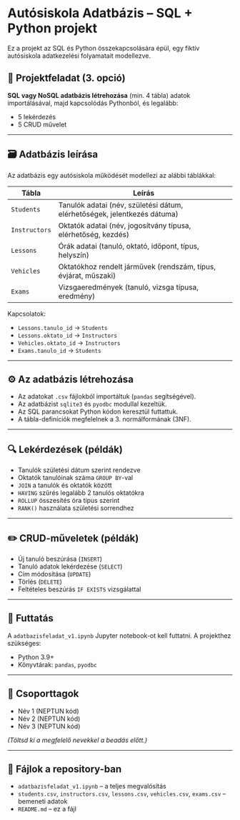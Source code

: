 
# Autósiskola Adatbázis – SQL + Python projekt

Ez a projekt az SQL és Python összekapcsolására épül, egy fiktív autósiskola adatkezelési folyamatait modellezve.

## 📌 Projektfeladat (3. opció)

**SQL vagy NoSQL adatbázis létrehozása** (min. 4 tábla) adatok importálásával, majd kapcsolódás Pythonból, és legalább:
- 5 lekérdezés
- 5 CRUD művelet

---

## 🗃️ Adatbázis leírása

Az adatbázis egy autósiskola működését modellezi az alábbi táblákkal:

| Tábla       | Leírás |
|-------------|--------|
| `Students`  | Tanulók adatai (név, születési dátum, elérhetőségek, jelentkezés dátuma) |
| `Instructors` | Oktatók adatai (név, jogosítvány típusa, elérhetőség, kezdés) |
| `Lessons`   | Órák adatai (tanuló, oktató, időpont, típus, helyszín) |
| `Vehicles`  | Oktatókhoz rendelt járművek (rendszám, típus, évjárat, műszaki) |
| `Exams`     | Vizsgaeredmények (tanuló, vizsga típusa, eredmény) |

Kapcsolatok:
- `Lessons.tanulo_id` → `Students`
- `Lessons.oktato_id` → `Instructors`
- `Vehicles.oktato_id` → `Instructors`
- `Exams.tanulo_id` → `Students`

---

## ⚙️ Az adatbázis létrehozása

- Az adatokat `.csv` fájlokból importáltuk (`pandas` segítségével).
- Az adatbázist `sqlite3` és `pyodbc` modullal kezeltük.
- Az SQL parancsokat Python kódon keresztül futtattuk.
- A tábla-definíciók megfelelnek a 3. normálformának (3NF).

---

## 🔍 Lekérdezések (példák)

- Tanulók születési dátum szerint rendezve
- Oktatók tanulóinak száma `GROUP BY`-val
- `JOIN` a tanulók és oktatók között
- `HAVING` szűrés legalább 2 tanulós oktatókra
- `ROLLUP` összesítés óra típus szerint
- `RANK()` használata születési sorrendhez

---

## ✏️ CRUD-műveletek (példák)

- Új tanuló beszúrása (`INSERT`)
- Tanuló adatok lekérdezése (`SELECT`)
- Cím módosítása (`UPDATE`)
- Törlés (`DELETE`)
- Feltételes beszúrás `IF EXISTS` vizsgálattal

---

## 🚀 Futtatás

A `adatbazisfeladat_v1.ipynb` Jupyter notebook-ot kell futtatni. A projekthez szükséges:
- Python 3.9+
- Könyvtárak: `pandas`, `pyodbc`

---

## 👥 Csoporttagok

- Név 1 (NEPTUN kód)
- Név 2 (NEPTUN kód)
- Név 3 (NEPTUN kód)

*(Töltsd ki a megfelelő nevekkel a beadás előtt.)*

---

## 📎 Fájlok a repository-ban

- `adatbazisfeladat_v1.ipynb` – a teljes megvalósítás
- `students.csv`, `instructors.csv`, `lessons.csv`, `vehicles.csv`, `exams.csv` – bemeneti adatok
- `README.md` – ez a fájl
